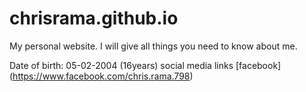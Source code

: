 # chrisrama.github.io
My personal website. I will give all things you need to know about me.

Date of birth: 05-02-2004 (16years)
social media links
[facebook] (https://www.facebook.com/chris.rama.798)

